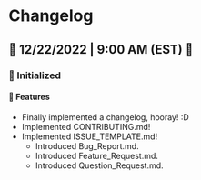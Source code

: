 # Changelog

## 📅 12/22/2022 | 9:00 AM (EST) 📅
### 🎉 Initialized
#### 🚀 Features
- Finally implemented a changelog, hooray! :D
- Implemented CONTRIBUTING.md!
- Implemented ISSUE_TEMPLATE.md!
  - Introduced Bug_Report.md.
  - Introduced Feature_Request.md.
  - Introduced Question_Request.md.